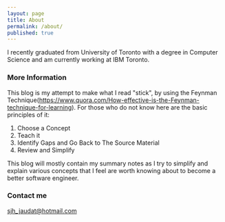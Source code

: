 ```yaml
---
layout: page
title: About
permalink: /about/
published: true
---
```


I recently graduated from University of Toronto with a degree in Computer Science and am currently working at IBM Toronto. 

### More Information

This blog is my attempt to make what I read "stick", by using the Feynman Technique(https://www.quora.com/How-effective-is-the-Feynman-technique-for-learning). For those who do not know here are the basic principles of it:

1. Choose a Concept
2. Teach it 
3. Identify Gaps and Go Back to The Source Material
4. Review and Simplify

This blog will mostly contain my summary notes as I try to simplify and explain various concepts that I feel are worth knowing about to become a better software engineer.


### Contact me

[sjh_jaudat@hotmail.com](mailto:sjh_jaudat@hotmail.com)
